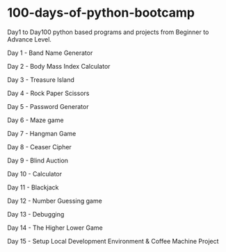 # 100-days-of-python-bootcamp
Day1 to Day100 python based programs and projects from Beginner to Advance Level.

Day 1 - Band Name Generator

Day 2 - Body Mass Index Calculator

Day 3 - Treasure Island

Day 4 - Rock Paper Scissors 

Day 5 - Password Generator

Day 6 - Maze game

Day 7 - Hangman Game

Day 8 - Ceaser Cipher

Day 9 - Blind Auction

Day 10 - Calculator

Day 11 - Blackjack

Day 12 - Number Guessing game

Day 13 - Debugging

Day 14 - The Higher Lower Game

Day 15 - Setup Local Development Environment & Coffee Machine Project
